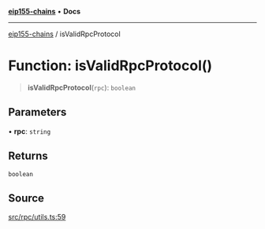 [**eip155-chains**](../README.md) • **Docs**

***

[eip155-chains](../globals.md) / isValidRpcProtocol

# Function: isValidRpcProtocol()

> **isValidRpcProtocol**(`rpc`): `boolean`

## Parameters

• **rpc**: `string`

## Returns

`boolean`

## Source

[src/rpc/utils.ts:59](https://github.com/ivanzzeth/eip155-chains/blob/79a991ef2c76d4c7ef198819db7421c4151b4602/src/rpc/utils.ts#L59)
